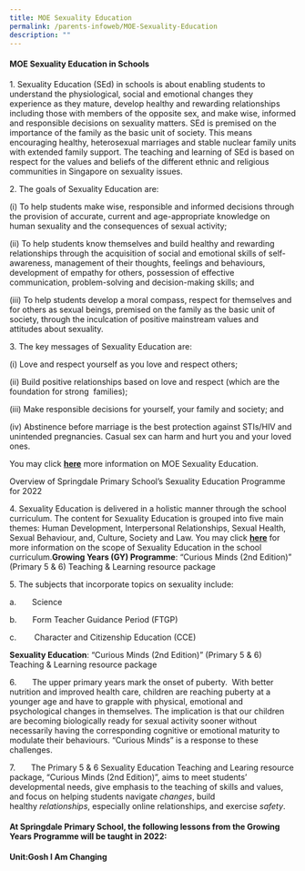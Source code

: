 ```yaml
---
title: MOE Sexuality Education
permalink: /parents-infoweb/MOE-Sexuality-Education
description: ""
---
```

#### MOE Sexuality Education in Schools


1\.  Sexuality Education (SEd) in schools is about enabling students to understand the physiological, social and emotional changes they experience as they mature, develop healthy and rewarding relationships including those with members of the opposite sex, and make wise, informed and responsible decisions on sexuality matters. SEd is premised on the importance of the family as the basic unit of society. This means encouraging healthy, heterosexual marriages and stable nuclear family units with extended family support. The teaching and learning of SEd is based on respect for the values and beliefs of the different ethnic and religious communities in Singapore on sexuality issues.  
      
    
2\.  The goals of Sexuality Education are:

(i) To help students make wise, responsible and informed decisions through the provision of accurate, current and age-appropriate knowledge on human sexuality and the consequences of sexual activity;

(ii) To help students know themselves and build healthy and rewarding relationships through the acquisition of social and emotional skills of self-awareness, management of their thoughts, feelings and behaviours, development of empathy for others, possession of effective communication, problem-solving and decision-making skills; and

(iii) To help students develop a moral compass, respect for themselves and for others as sexual beings, premised on the family as the basic unit of society, through the inculcation of positive mainstream values and attitudes about sexuality. 

3\. The key messages of Sexuality Education are:

(i) Love and respect yourself as you love and respect others;

(ii) Build positive relationships based on love and respect (which are the foundation for strong  families);

(iii) Make responsible decisions for yourself, your family and society; and

(iv) Abstinence before marriage is the best protection against STIs/HIV and unintended pregnancies. Casual sex can harm and hurt you and your loved ones.

You may click [**here**](https://www.moe.gov.sg/programmes/sexuality-education) more information on MOE Sexuality Education. 

Overview of Springdale Primary School’s Sexuality Education Programme for 2022  
  

4\. Sexuality Education is delivered in a holistic manner through the school curriculum. The content for Sexuality Education is grouped into five main themes: Human Development, Interpersonal Relationships, Sexual Health, Sexual Behaviour, and, Culture, Society and Law. You may click [**here**](https://www.moe.gov.sg/programmes/sexuality-education/scope-and-teaching-approach) for more information on the scope of Sexuality Education in the school curriculum.**Growing Years (GY) Programme**: “Curious Minds (2nd Edition)” (Primary 5 & 6) Teaching & Learning resource package  
  

5\. The subjects that incorporate topics on sexuality include:

a.       Science

b.       Form Teacher Guidance Period (FTGP)

c.        Character and Citizenship Education (CCE)

**Sexuality Education**: “Curious Minds (2nd Edition)” (Primary 5 & 6) Teaching & Learning resource package

6.       The upper primary years mark the onset of puberty.  With better nutrition and improved health care, children are reaching puberty at a younger age and have to grapple with physical, emotional and psychological changes in themselves. The implication is that our children are becoming biologically ready for sexual activity sooner without necessarily having the corresponding cognitive or emotional maturity to modulate their behaviours. “Curious Minds” is a response to these challenges.

7.       The Primary 5 & 6 Sexuality Education Teaching and Learing resource package, “Curious Minds (2nd Edition)”, aims to meet students’ developmental needs, give emphasis to the teaching of skills and values, and focus on helping students navigate _changes_, build healthy _relationships_, especially online relationships, and exercise _safety_.

#### **At Springdale Primary School, the following lessons from the Growing Years Programme will be taught in 2022:**

**Unit:Gosh I Am Changing**

